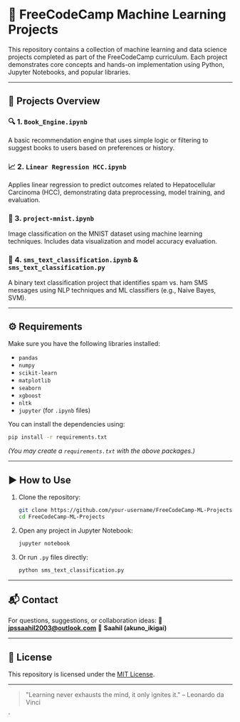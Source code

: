 # 📘 FreeCodeCamp Machine Learning Projects

This repository contains a collection of machine learning and data science projects completed as part of the FreeCodeCamp curriculum. Each project demonstrates core concepts and hands-on implementation using Python, Jupyter Notebooks, and popular libraries.

---

## 📂 Projects Overview

### 🔍 1. `Book_Engine.ipynb`
A basic recommendation engine that uses simple logic or filtering to suggest books to users based on preferences or history.

### 📈 2. `Linear Regression HCC.ipynb`
Applies linear regression to predict outcomes related to Hepatocellular Carcinoma (HCC), demonstrating data preprocessing, model training, and evaluation.

### 🧠 3. `project-mnist.ipynb`
Image classification on the MNIST dataset using machine learning techniques. Includes data visualization and model accuracy evaluation.

### 📩 4. `sms_text_classification.ipynb` & `sms_text_classification.py`
A binary text classification project that identifies spam vs. ham SMS messages using NLP techniques and ML classifiers (e.g., Naive Bayes, SVM).

---

## ⚙️ Requirements

Make sure you have the following libraries installed:

- `pandas`
- `numpy`
- `scikit-learn`
- `matplotlib`
- `seaborn`
- `xgboost`
- `nltk`
- `jupyter` (for `.ipynb` files)

You can install the dependencies using:

```bash
pip install -r requirements.txt
````

*(You may create a `requirements.txt` with the above packages.)*

---

## ▶️ How to Use

1. Clone the repository:

   ```bash
   git clone https://github.com/your-username/FreeCodeCamp-ML-Projects.git
   cd FreeCodeCamp-ML-Projects
   ```

2. Open any project in Jupyter Notebook:

   ```bash
   jupyter notebook
   ```

3. Or run `.py` files directly:

   ```bash
   python sms_text_classification.py
   ```

---

## 📬 Contact

For questions, suggestions, or collaboration ideas:
📧 **[jpssaahil2003@outlook.com](mailto:jpssaahil2003@outlook.com)**
👤 **Saahil (akuno\_ikigai)**

---

## 📜 License

This repository is licensed under the [MIT License](LICENSE).

---

> "Learning never exhausts the mind, it only ignites it." – Leonardo da Vinci



`
